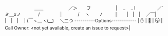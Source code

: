 　　　　 　　 ＿＿
　　　 　　／＞　　フ
　　　 　　| 　_　 _ l
　 　　 　／` ミ＿xノ
　　 　 /　　　 　 |
　　　 /　 ヽ　　 ﾉ
　 　 │　　|　|　|
　／￣|　　 |　|　|
　| (￣ヽ＿_ヽ_)__)
　＼二つ 
----------Options------------
| ✋ | 🥫 | 😽 | Call Owner: <not yet available, create an issue to request>|
